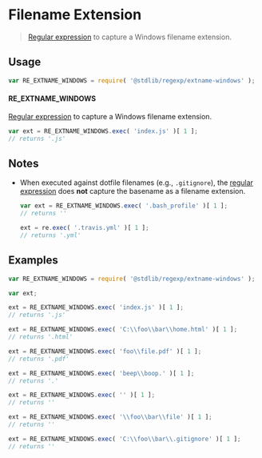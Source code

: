 Filename Extension
===

> [Regular expression][regexp] to capture a Windows filename extension.


<!-- <usage> -->

## Usage

``` javascript
var RE_EXTNAME_WINDOWS = require( '@stdlib/regexp/extname-windows' );
```

#### RE_EXTNAME_WINDOWS

[Regular expression][regexp] to capture a Windows filename extension. 

``` javascript
var ext = RE_EXTNAME_WINDOWS.exec( 'index.js' )[ 1 ];
// returns '.js'
```

<!-- </usage> -->


<!-- <notes> -->

## Notes

*	When executed against dotfile filenames (e.g., `.gitignore`), the [regular expression][regexp] does __not__ capture the basename as a filename extension.

	``` javascript
	var ext = RE_EXTNAME_WINDOWS.exec( '.bash_profile' )[ 1 ];
	// returns ''

	ext = re.exec( '.travis.yml' )[ 1 ];
	// returns '.yml'
	```

<!-- </notes> -->


<!-- <examples> -->

## Examples

``` javascript
var RE_EXTNAME_WINDOWS = require( '@stdlib/regexp/extname-windows' );

var ext;

ext = RE_EXTNAME_WINDOWS.exec( 'index.js' )[ 1 ];
// returns '.js'

ext = RE_EXTNAME_WINDOWS.exec( 'C:\\foo\\bar\\home.html' )[ 1 ];
// returns '.html'

ext = RE_EXTNAME_WINDOWS.exec( 'foo\\file.pdf' )[ 1 ];
// returns '.pdf'

ext = RE_EXTNAME_WINDOWS.exec( 'beep\\boop.' )[ 1 ];
// returns '.'

ext = RE_EXTNAME_WINDOWS.exec( '' )[ 1 ];
// returns ''

ext = RE_EXTNAME_WINDOWS.exec( '\\foo\\bar\\file' )[ 1 ];
// returns ''

ext = RE_EXTNAME_WINDOWS.exec( 'C:\\foo\\bar\\.gitignore' )[ 1 ];
// returns ''
```

<!-- </examples> -->


<!-- <links> -->

[regexp]: https://developer.mozilla.org/en-US/docs/Web/JavaScript/Guide/Regular_Expressions

<!-- </links> -->
